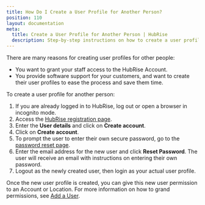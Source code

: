```yaml
---
title: How Do I Create a User Profile for Another Person?
position: 110
layout: documentation
meta:
  title: Create a User Profile for Another Person | HubRise
  description: Step-by-step instructions on how to create a user profile for another person on HubRise. Grant access to your staff or provide support to your customers.
---
```


There are many reasons for creating user profiles for other people:

- You want to grant your staff access to the HubRise Account.
- You provide software support for your customers, and want to create their user profiles to ease the process and save them time.

To create a user profile for another person:

1. If you are already logged in to HubRise, log out or open a browser in incognito mode. 
1. Access the [HubRise registration page](https://manager.hubrise.com/signup).
1. Enter the **User details** and click on **Create account**.
1. Click on **Create account**.
1. To prompt the user to enter their own secure password, go to the [password reset page](https://manager.hubrise.com/reset_password/new).
1. Enter the email address for the new user and click **Reset Password**. The user will receive an email with instructions on entering their own password.
1. Logout as the newly created user, then login as your actual user profile.

Once the new user profile is created, you can give this new user permission to an Account or Location. For more information on how to grand permissions, see [Add a User](/docs/permissions#add-a-user).

